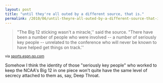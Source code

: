 ```yaml
---
layout: post
title: "until they're all outed by a different source, that is."
permalink: /2010/06/until-theyre-all-outed-by-a-different-source-that-is.html
---
```


<blockquote><p>&quot;The Big 12 sticking wasn&#39;t a miracle,&#39;&#39; said the source. &quot;There have been a number of people who were involved -- a number of seriously key people -- unrelated to the conference who will never be known to have helped get things on track.&#39;&#39;</p></blockquote>

<p><small>via <a href="http://sports.espn.go.com/ncaa/news/story?id=5286816">sports.espn.go.com</a></small></p>

<p>Somehow I think the identity of those &quot;seriously key people&quot; who worked to keep the NCAA&#39;s Big 12 in one piece won&#39;t quite have the same level of secrecy attached to them as, say, Deep Throat.</p>


